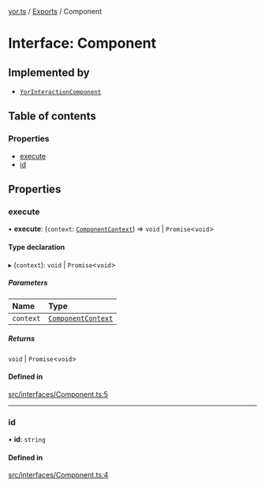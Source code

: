 [yor.ts](../README.md) / [Exports](../modules.md) / Component

# Interface: Component

## Implemented by

- [`YorInteractionComponent`](../classes/YorInteractionComponent.md)

## Table of contents

### Properties

- [execute](Component.md#execute)
- [id](Component.md#id)

## Properties

### execute

• **execute**: (`context`: [`ComponentContext`](../classes/ComponentContext.md)) => `void` \| `Promise`\<`void`\>

#### Type declaration

▸ (`context`): `void` \| `Promise`\<`void`\>

##### Parameters

| Name | Type |
| :------ | :------ |
| `context` | [`ComponentContext`](../classes/ComponentContext.md) |

##### Returns

`void` \| `Promise`\<`void`\>

#### Defined in

[src/interfaces/Component.ts:5](https://github.com/OreOreki/yor.ts/blob/f601845/src/interfaces/Component.ts#L5)

___

### id

• **id**: `string`

#### Defined in

[src/interfaces/Component.ts:4](https://github.com/OreOreki/yor.ts/blob/f601845/src/interfaces/Component.ts#L4)
